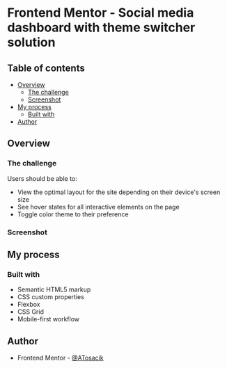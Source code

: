 # Frontend Mentor - Social media dashboard with theme switcher solution

## Table of contents

- [Overview](#overview)
  - [The challenge](#the-challenge)
  - [Screenshot](#screenshot)
- [My process](#my-process)
  - [Built with](#built-with)
- [Author](#author)

## Overview

### The challenge

Users should be able to:

- View the optimal layout for the site depending on their device's screen size
- See hover states for all interactive elements on the page
- Toggle color theme to their preference

### Screenshot

## My process

### Built with

- Semantic HTML5 markup
- CSS custom properties
- Flexbox
- CSS Grid
- Mobile-first workflow

## Author

- Frontend Mentor - [@ATosacik](https://www.frontendmentor.io/profile/ATosacik)
